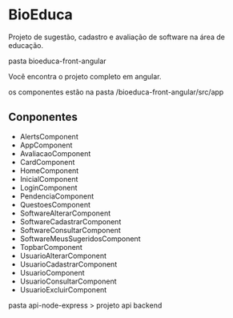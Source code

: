 # BioEduca
Projeto de sugestão, cadastro e avaliação de software na área de educação.

pasta bioeduca-front-angular

Você encontra o projeto completo em angular.

os componentes estão na pasta /bioeduca-front-angular/src/app

## Conponentes

* AlertsComponent
* AppComponent
* AvaliacaoComponent
* CardComponent
* HomeComponent
* InicialComponent
* LoginComponent
* PendenciaComponent
* QuestoesComponent
* SoftwareAlterarComponent
* SoftwareCadastrarComponent
* SoftwareConsultarComponent
* SoftwareMeusSugeridosComponent
* TopbarComponent
* UsuarioAlterarComponent
* UsuarioCadastrarComponent
* UsuarioComponent
* UsuarioConsultarComponent
* UsuarioExcluirComponent


pasta api-node-express > projeto api backend 
